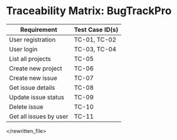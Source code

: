 # Traceability Matrix: BugTrackPro

| Requirement                          | Test Case ID(s)         |
|--------------------------------------|------------------------|
| User registration                    | TC-01, TC-02           |
| User login                           | TC-03, TC-04           |
| List all projects                    | TC-05                  |
| Create new project                   | TC-06                  |
| Create new issue                     | TC-07                  |
| Get issue details                    | TC-08                  |
| Update issue status                  | TC-09                  |
| Delete issue                         | TC-10                  |
| Get all issues by user               | TC-11                  |

</rewritten_file> 